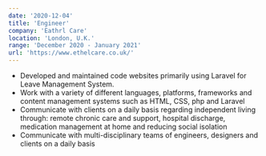 ```yaml
---
date: '2020-12-04'
title: 'Engineer'
company: 'Eathrl Care'
location: 'London, U.K.'
range: 'December 2020 - January 2021'
url: 'https://www.ethelcare.co.uk/'
---
```


- Developed and maintained code websites primarily using Laravel for Leave Management System.
- Work with a variety of different languages, platforms, frameworks and content management systems such as HTML, CSS, php and Laravel
- Communicate with clients on a daily basis regarding independent living through: remote chronic care and support, hospital discharge, medication management at home and reducing social isolation
- Communicate with multi-disciplinary teams of engineers, designers and clients on a daily basis